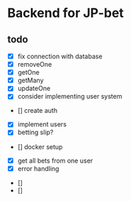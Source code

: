 # Backend for JP-bet

## todo

-   [x] fix connection with database
-   [x] removeOne
-   [x] getOne
-   [x] getMany
-   [x] updateOne
-   [x] consider implementing user system

-   [] create auth
-   [x] implement users
-   [x] betting slip?

-   [] docker setup

*   [x] get all bets from one user
*   [x] error handling
*   []
*   []
